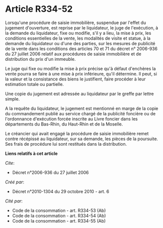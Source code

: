 # Article R334-52

Lorsqu'une procédure de saisie immobilière, suspendue par l'effet du jugement d'ouverture, est reprise par le liquidateur, le
juge de l'exécution, à la demande du liquidateur, fixe ou modifie, s'il y a lieu, la mise à prix, les conditions essentielles
de la vente, les modalités de visite et statue, à la demande du liquidateur ou d'une des parties, sur les mesures de
publicité de la vente dans les conditions des 
articles 70 et 71 du décret n° 2006-936 du 27 juillet 2006
relatif aux procédures de saisie immobilière et de distribution du prix d'un immeuble. 

Le juge qui fixe ou modifie la mise à prix précise qu'à défaut d'enchères la vente pourra se faire à une mise à prix
inférieure, qu'il détermine. Il peut, si la valeur et la consistance des biens le justifient, faire procéder à leur
estimation totale ou partielle. 

Une copie du jugement est adressée au liquidateur par le greffe par lettre simple.

A la requête du liquidateur, le jugement est mentionné en marge de la copie du commandement publié au service chargé de la
publicité foncière ou de l'ordonnance d'exécution forcée inscrite au Livre foncier dans les départements du Bas-Rhin, du
Haut-Rhin et de la Moselle. 

Le créancier qui avait engagé la procédure de saisie immobilière remet contre récépissé au liquidateur, sur sa demande, les
pièces de la poursuite. Ses frais de procédure lui sont restitués dans la distribution.

**Liens relatifs à cet article**

_Cite_:

  - Décret n°2006-936 du 27 juillet 2006

_Créé par_:

  - Décret n°2010-1304 du 29 octobre 2010 - art. 6

_Cité par_:

  - Code de la consommation - art. R334-53 (Ab)
  - Code de la consommation - art. R334-54 (Ab)
  - Code de la consommation - art. R334-55 (Ab)

